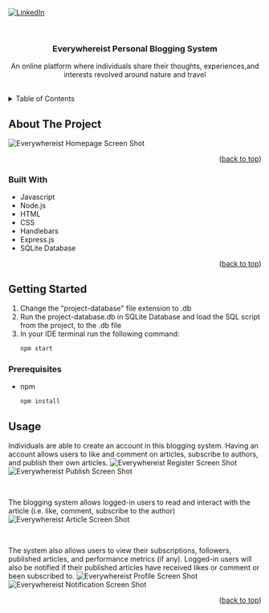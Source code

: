 <!-- README template obtained from: https://github.com/othneildrew/Best-README-Template/blob/master/README.md?plain=1-->
[![LinkedIn][linkedin-shield]](https://www.linkedin.com/in/xinyu-chen-482142144/)
<span id="readme-top"></span>


<!-- PROJECT LOGO -->
<br />
<div align="center">
  <h3 align="center" id="readme-top">Everywhereist Personal Blogging System</h3>

  <p align="center">
    An online platform where individuals share their thoughts, experiences,and interests revolved around nature and travel
    <br />
  </p>
</div>
<br />


<!-- TABLE OF CONTENTS -->
<details>
  <summary>Table of Contents</summary>
  <ol>
    <li>
      <a href="#about-the-project">About The Project</a>
      <ul>
        <li><a href="#built-with">Built With</a></li>
      </ul>
    </li>
    <li>
      <a href="#getting-started">Getting Started</a>
      <ul>
        <li><a href="#prerequisites">Prerequisites</a></li>
      </ul>
    </li>
    <li><a href="#usage">Usage</a></li>
    <li><a href="#acknowledgments">Acknowledgments</a></li>
  </ol>
</details>



<!-- ABOUT THE PROJECT -->
## About The Project
![Everywhereist Homepage Screen Shot](https://github.com/sophc0366/everywhereist-blogging-system/blob/main/public/readme/home.jpeg)

<p align="right">(<a href="#readme-top">back to top</a>)</p>

### Built With
* Javascript
* Node.js
* HTML
* CSS
* Handlebars
* Express.js
* SQLite Database

<p align="right">(<a href="#readme-top">back to top</a>)</p>

<!-- GETTING STARTED -->
## Getting Started
<ol>
  
  <li>Change the "project-database" file extension to .db</li>
  <li>Run the project-database.db in SQLite Database and load the SQL script from the project, to the .db file</li>
  <li>In your IDE terminal run the following command: </li>

  ```sh
  npm start
  ```
</ol>

### Prerequisites
* npm
  ```sh
  npm install 
  ```

<!-- USAGE EXAMPLES -->
## Usage
Individuals are able to create an account in this blogging system. Having an account allows users to like and comment on articles, subscribe to authors, and publish their own articles. 
![Everywhereist Register Screen Shot](https://github.com/sophc0366/everywhereist-blogging-system/blob/main/public/readme/register.jpeg)
![Everywhereist Publish Screen Shot](https://github.com/sophc0366/everywhereist-blogging-system/blob/main/public/readme/publish.jpeg)

<p>
 <br/> 
</p>

The blogging system allows logged-in users to read and interact with the article (i.e. like, comment, subscribe to the author)
![Everywhereist Article Screen Shot](https://github.com/sophc0366/everywhereist-blogging-system/blob/main/public/readme/article.jpeg)

<p>
 <br/> 
</p>

The system also allows users to view their subscriptions, followers, published articles, and performance metrics (if any). Logged-in users will also be notified if their published articles have received likes or comment or been subscribed to.
![Everywhereist Profile Screen Shot](https://github.com/sophc0366/everywhereist-blogging-system/blob/main/public/readme/profile.jpeg)
![Everywhereist Notification Screen Shot](https://github.com/sophc0366/everywhereist-blogging-system/blob/main/public/readme/notification.jpeg)

<p align="right">(<a href="#readme-top">back to top</a>)</p>



<!-- MARKDOWN LINKS & IMAGES -->
<!-- https://www.markdownguide.org/basic-syntax/#reference-style-links -->
[linkedin-shield]: https://img.shields.io/badge/-LinkedIn-black.svg?style=for-the-badge&logo=linkedin&colorB=555
